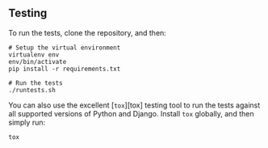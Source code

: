 ## Testing

To run the tests, clone the repository, and then:

    # Setup the virtual environment
    virtualenv env
    env/bin/activate
    pip install -r requirements.txt

    # Run the tests
    ./runtests.sh

You can also use the excellent [`tox`][tox] testing tool to run the tests against all supported versions of Python and Django.  Install `tox` globally, and then simply run:

    tox
